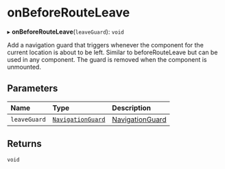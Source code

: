 # onBeforeRouteLeave

▸ **onBeforeRouteLeave**(`leaveGuard`): `void`

Add a navigation guard that triggers whenever the component for the current
location is about to be left. Similar to beforeRouteLeave but can be
used in any component. The guard is removed when the component is unmounted.

## Parameters

| Name | Type | Description |
| :------ | :------ | :------ |
| `leaveGuard` | [`NavigationGuard`](../interfaces/NavigationGuard.md) | [NavigationGuard](../interfaces/NavigationGuard.md) |

## Returns

`void`